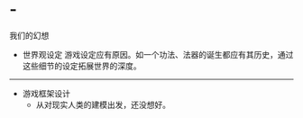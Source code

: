 # -
我们的幻想


* 世界观设定
   游戏设定应有原因。如一个功法、法器的诞生都应有其历史，通过这些细节的设定拓展世界的深度。
  
---

* 游戏框架设计
  *  从对现实人类的建模出发，还没想好。
